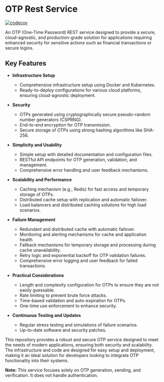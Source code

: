 # OTP Rest Service

[![codecov](https://codecov.io/github/Njunge11/dope-utilities/tree/main/otp-service/graph/badge.svg?token=2YYRTNKBJR)](https://codecov.io/github/Njunge11/dope-utilities/tree/main/otp-service)

An OTP (One-Time Password) REST service designed to provide a secure, cloud-agnostic, and production-grade solution for applications requiring enhanced security for sensitive actions such as financial transactions or secure logins.

## Key Features

- **Infrastructure Setup**

  - Comprehensive infrastructure setup using Docker and Kubernetes.
  - Ready-to-deploy configurations for various cloud platforms, ensuring cloud-agnostic deployment.

- **Security**
  - OTPs generated using cryptographically secure pseudo-random number generators (CSPRNG).
  - End-to-end encryption for OTP transmission.
  - Secure storage of OTPs using strong hashing algorithms like SHA-256.
- **Simplicity and Usability**

  - Simple setup with detailed documentation and configuration files.
  - RESTful API endpoints for OTP generation, validation, and management.
  - Comprehensive error handling and user feedback mechanisms.

- **Scalability and Performance**

  - Caching mechanism (e.g., Redis) for fast access and temporary storage of OTPs.
  - Distributed cache setup with replication and automatic failover.
  - Load balancers and distributed caching solutions for high load scenarios.

- **Failure Management**

  - Redundant and distributed cache with automatic failover.
  - Monitoring and alerting mechanisms for cache and application health.
  - Fallback mechanisms for temporary storage and processing during cache unavailability.
  - Retry logic and exponential backoff for OTP validation failures.
  - Comprehensive error logging and user feedback for failed transactions.

- **Practical Considerations**
  - Length and complexity configuration for OTPs to ensure they are not easily guessable.
  - Rate limiting to prevent brute force attacks.
  - Time-based validation and auto-expiration for OTPs.
  - One-time use enforcement to enhance security.
- **Continuous Testing and Updates**
  - Regular stress testing and simulations of failure scenarios.
  - Up-to-date software and security patches.

This repository provides a robust and secure OTP service designed to meet the needs of modern applications, ensuring both security and scalability. The infrastructure and code are designed for easy setup and deployment, making it an ideal solution for developers looking to integrate OTP functionality into their systems.

**Note:** This service focuses solely on OTP generation, sending, and verification. It does not handle authentication.

